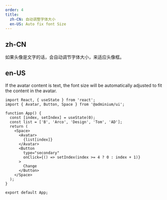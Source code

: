 ```yaml
---
order: 4
title:
  zh-CN: 自动调整字体大小
  en-US: Auto fix font Size
---
```


## zh-CN

如果头像是文字的话，会自动调节字体大小，来适应头像框。

## en-US

If the avatar content is text, the font size will be automatically adjusted to fit the content in the avatar.

```tsx
import React, { useState } from 'react';
import { Avatar, Button, Space } from '@adminium/ui';

function App() {
  const [index, setIndex] = useState(0);
  const list = ['B', 'Arco', 'Design', 'Tom', 'AD'];
  return (
    <Space>
      <Avatar>
        {list[index]}
      </Avatar>
      <Button
        type="secondary"
        onClick={() => setIndex(index >= 4 ? 0 : index + 1)}
      >
        Change
      </Button>
    </Space>
  );
}

export default App;
```

